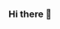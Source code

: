 ### Hi there 👋

<!--
**kqyhappy/kqyhappy** is a ✨ _special_ ✨ repository because its `README.md` (this file) appears on your GitHub profile.

Here are some ideas to get you started:

 🔭 I’m currently working on ML systems
- 🌱 I’m currently learning ML systems
 👯 I’m looking to collaborate on rpg game development
- 🤔 I’m looking for help with ...
- 💬 Ask me about ...
- 📫 How to reach me: 
- 😄 Pronouns: ...
- ⚡ Fun fact: ...
-->
